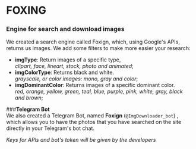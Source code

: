 # **FOXING** 
### **Engine for search and download images**
We created a search engine called Foxign,
which, using Google's APIs, returns us images. 
We add some filters to make more easier your research:
 - **imgType**: Return images of a specific type,  
 _clipart, face, lineart, stock, photo and animated_; 
 - **imgColorType**: Returns black and white.  
  _grayscale, or color images: mono, gray and color_; 
 - **imgDominantColor**: Returns images of a specific dominant color.  
 _red, orange, yellow, green, teal, blue, purple, pink, white, gray, black and brown_;  

###**Telegram Bot**  
  We also created a Telegram Bot, named **Foxign** (`@ImgDownloader_bot`) ,   
  which allows you to have the photos that you have searched on the site
  directly in your Telegram's bot chat.  
  
  
  _Keys for APIs and bot's token will be given by the developers_
